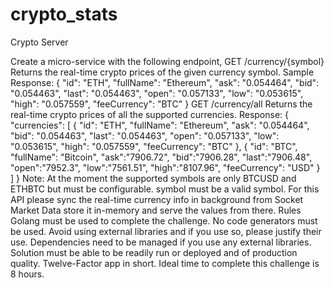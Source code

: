 # crypto_stats
Crypto Server

Create a micro-service with the following endpoint,
GET /currency/{symbol}
Returns the real-time crypto prices of the given currency symbol.
Sample Response:
{
"id": "ETH",
"fullName": "Ethereum",
"ask": "0.054464",
"bid": "0.054463",
"last": "0.054463",
"open": "0.057133",
"low": "0.053615",
"high": "0.057559",
"feeCurrency": "BTC"
}
GET /currency/all
Returns the real-time crypto prices of all the supported currencies.
Response:
{
"currencies": [
{
"id": "ETH",
"fullName": "Ethereum",
"ask": "0.054464",
"bid": "0.054463",
"last": "0.054463",
"open": "0.057133",
"low": "0.053615",
"high": "0.057559",
"feeCurrency": "BTC"
},
{
"id": "BTC",
"fullName": "Bitcoin",
"ask":"7906.72",
"bid":"7906.28",
"last":"7906.48",
"open":"7952.3",
"low":"7561.51",
"high":"8107.96",
"feeCurrency": "USD"
}
]
}
Note:
At the moment the supported symbols are only BTCUSD and ETHBTC but must be configurable. symbol must
be a valid symbol. For this API please sync the real-time currency info in background from Socket Market Data
store it in-memory and serve the values from there.
Rules
Golang must be used to complete the challenge.
No code generators must be used.
Avoid using external libraries and if you use so, please justify their use.
Dependencies need to be managed if you use any external libraries.
Solution must be able to be readily run or deployed and of production quality. Twelve-Factor app in
short.
Ideal time to complete this challenge is 8 hours.
